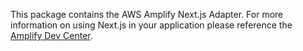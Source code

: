 This package contains the AWS Amplify Next.js Adapter. For more information on using Next.js in your application please reference the [Amplify Dev Center](https://docs.amplify.aws/javascript/build-a-backend/server-side-rendering/nextjs/).

